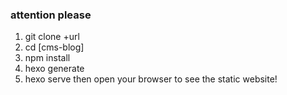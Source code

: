 ### attention please
1. git clone +url
2. cd [cms-blog]
3. npm install
4. hexo generate
5. hexo serve
then  open your browser to see the static website!
